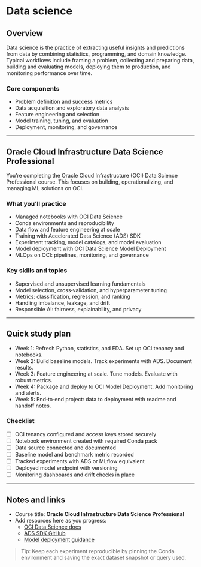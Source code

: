 # Data science

## Overview

Data science is the practice of extracting useful insights and predictions from data by combining statistics, programming, and domain knowledge. Typical workflows include framing a problem, collecting and preparing data, building and evaluating models, deploying them to production, and monitoring performance over time.

### Core components

- Problem definition and success metrics
- Data acquisition and exploratory data analysis
- Feature engineering and selection
- Model training, tuning, and evaluation
- Deployment, monitoring, and governance

---

## Oracle Cloud Infrastructure Data Science Professional

You’re completing the Oracle Cloud Infrastructure (OCI) Data Science Professional course. This focuses on building, operationalizing, and managing ML solutions on OCI.

### What you’ll practice

- Managed notebooks with OCI Data Science
- Conda environments and reproducibility
- Data flow and feature engineering at scale
- Training with Accelerated Data Science (ADS) SDK
- Experiment tracking, model catalogs, and model evaluation
- Model deployment with OCI Data Science Model Deployment
- MLOps on OCI: pipelines, monitoring, and governance

### Key skills and topics

- Supervised and unsupervised learning fundamentals
- Model selection, cross‑validation, and hyperparameter tuning
- Metrics: classification, regression, and ranking
- Handling imbalance, leakage, and drift
- Responsible AI: fairness, explainability, and privacy

---

## Quick study plan

- Week 1: Refresh Python, statistics, and EDA. Set up OCI tenancy and notebooks.
- Week 2: Build baseline models. Track experiments with ADS. Document results.
- Week 3: Feature engineering at scale. Tune models. Evaluate with robust metrics.
- Week 4: Package and deploy to OCI Model Deployment. Add monitoring and alerts.
- Week 5: End‑to‑end project: data to deployment with readme and handoff notes.

### Checklist

- [ ]  OCI tenancy configured and access keys stored securely
- [ ]  Notebook environment created with required Conda pack
- [ ]  Data source connected and documented
- [ ]  Baseline model and benchmark metric recorded
- [ ]  Tracked experiments with ADS or MLflow equivalent
- [ ]  Deployed model endpoint with versioning
- [ ]  Monitoring dashboards and drift checks in place

---
## Notes and links

- Course title: **Oracle Cloud Infrastructure Data Science Professional**
- Add resources here as you progress:
    - [OCI Data Science docs](https://docs.oracle.com/en-us/iaas/data-science/)
    - [ADS SDK GitHub](https://github.com/oracle/accelerated-data-science)
    - [Model deployment guidance](https://docs.oracle.com/en-us/iaas/data-science/using/model_deployments.htm)

> Tip: Keep each experiment reproducible by pinning the Conda environment and saving the exact dataset snapshot or query used.
>
